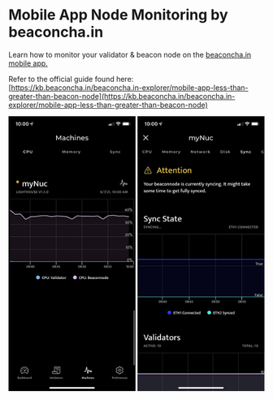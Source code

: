 # Mobile App Node Monitoring by beaconcha.in

Learn how to monitor your validator & beacon node on the [beaconcha.in mobile app.](https://beaconcha.in/mobile)

Refer to the official guide found here: [https://kb.beaconcha.in/beaconcha.in-explorer/mobile-app-less-than-greater-than-beacon-node](https://kb.beaconcha.in/beaconcha.in-explorer/mobile-app-less-than-greater-than-beacon-node)

![beaconcha.in mobile app monitoring](../../../../.gitbook/assets/grafik.png)
